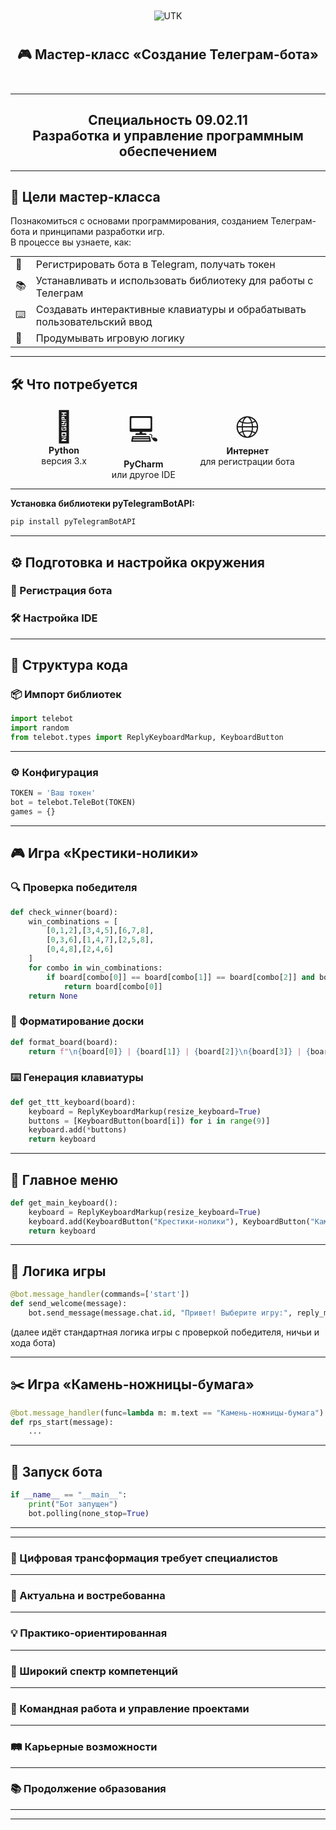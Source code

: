 <div align="center" style="padding: 10px;">
  <img src="https://i.postimg.cc/8zsmnLsT/16-UTK.png" alt="UTK" style="max-width: 120px; margin-bottom: 10px;">
  <h2>🎮 Мастер-класс «Создание Телеграм-бота»</h2>
</div>

---

<div align="center" style="margin-top: 10px;">
  <h2><strong>Специальность 09.02.11<br>Разработка и управление программным обеспечением</strong></h2>
</div>

---

## 🎯 Цели мастер-класса

Познакомиться с основами программирования, созданием Телеграм-бота и принципами разработки игр.  
В процессе вы узнаете, как:

<table style="margin: 0 auto;">
  <tr><td>📝</td><td>Регистрировать бота в Telegram, получать токен</td></tr>
  <tr><td>📚</td><td>Устанавливать и использовать библиотеку для работы с Телеграм</td></tr>
  <tr><td>⌨️</td><td>Создавать интерактивные клавиатуры и обрабатывать пользовательский ввод</td></tr>
  <tr><td>🎲</td><td>Продумывать игровую логику</td></tr>
</table>

---

## 🛠 Что потребуется

<div style="display: flex; justify-content: center; gap: 40px; flex-wrap: wrap; text-align: center; margin-top: 10px;">
  <div>
    <div style="font-size: 48px;">🐍</div>
    <strong>Python</strong><br>версия 3.x
  </div>
  <div>
    <div style="font-size: 48px;">💻</div>
    <strong>PyCharm</strong><br>или другое IDE
  </div>
  <div>
    <div style="font-size: 48px;">🌐</div>
    <strong>Интернет</strong><br>для регистрации бота
  </div>
</div>

---

**Установка библиотеки pyTelegramBotAPI:**
```bash
pip install pyTelegramBotAPI
````

---

## ⚙️ Подготовка и настройка окружения

### 🔐 Регистрация бота

### 🛠 Настройка IDE

---

## 🧩 Структура кода

### 📦 Импорт библиотек

```python
import telebot
import random
from telebot.types import ReplyKeyboardMarkup, KeyboardButton
```

---

### ⚙️ Конфигурация

```python
TOKEN = 'Ваш токен'
bot = telebot.TeleBot(TOKEN)
games = {}
```

---

## 🎮 Игра «Крестики-нолики»

### 🔍 Проверка победителя

```python
def check_winner(board):
    win_combinations = [
        [0,1,2],[3,4,5],[6,7,8],
        [0,3,6],[1,4,7],[2,5,8],
        [0,4,8],[2,4,6]
    ]
    for combo in win_combinations:
        if board[combo[0]] == board[combo[1]] == board[combo[2]] and board[combo[0]] != '-':
            return board[combo[0]]
    return None
```

### 🎨 Форматирование доски

```python
def format_board(board):
    return f"\n{board[0]} | {board[1]} | {board[2]}\n{board[3]} | {board[4]} | {board[5]}\n{board[6]} | {board[7]} | {board[8]}\n"
```

### ⌨️ Генерация клавиатуры

```python
def get_ttt_keyboard(board):
    keyboard = ReplyKeyboardMarkup(resize_keyboard=True)
    buttons = [KeyboardButton(board[i]) for i in range(9)]
    keyboard.add(*buttons)
    return keyboard
```

---

## 📱 Главное меню

```python
def get_main_keyboard():
    keyboard = ReplyKeyboardMarkup(resize_keyboard=True)
    keyboard.add(KeyboardButton("Крестики-нолики"), KeyboardButton("Камень-ножницы-бумага"))
    return keyboard
```

---

## 🎯 Логика игры

```python
@bot.message_handler(commands=['start'])
def send_welcome(message):
    bot.send_message(message.chat.id, "Привет! Выберите игру:", reply_markup=get_main_keyboard())
```

(далее идёт стандартная логика игры с проверкой победителя, ничьи и хода бота)

---

## ✂️ Игра «Камень-ножницы-бумага»

```python
@bot.message_handler(func=lambda m: m.text == "Камень-ножницы-бумага")
def rps_start(message):
    ...
```

---

## 🚀 Запуск бота

```python
if __name__ == "__main__":
    print("Бот запущен")
    bot.polling(none_stop=True)
```

---

---

### 🌟 Цифровая трансформация требует специалистов

---

### 🚀 Актуальна и востребованна

---

### 💡 Практико-ориентированная

---

### 🎯 Широкий спектр компетенций

---

### 🤝 Командная работа и управление проектами

---

### 🛤️ Карьерные возможности

---

### 📚 Продолжение образования

---

---
